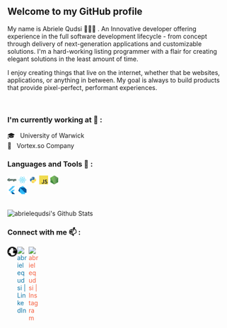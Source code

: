 <div  >
<h2> Welcome to my GitHub profile</h2>
</div>

<div  >

My name is Abriele Qudsi 👨🏻‍💻 . An Innovative developer offering experience in the full software development lifecycle - from concept through delivery of next-generation applications and customizable solutions. I'm a hard-working listing programmer with a flair for creating elegant solutions in the least amount of time.

</div>

<div  >

I enjoy creating things that live on the internet, whether that be websites, applications, or anything in between. My goal is always to build products that provide pixel-perfect, performant experiences.

<p> </p>

</div>
 
<br> 

<div  >
<h3> I'm currently working at 🔭 :</h3>
 
🎓  &nbsp; University of Warwick    
🏢  &nbsp; Vortex.so Company 
    
</div>

<div >
<h3>Languages and Tools 👾 :</h3>
 
 <code><img height="20" src="https://raw.githubusercontent.com/github/explore/80688e429a7d4ef2fca1e82350fe8e3517d3494d/topics/django/django.png"></code>
 <code><img height="20" src="https://raw.githubusercontent.com/github/explore/80688e429a7d4ef2fca1e82350fe8e3517d3494d/topics/react/react.png"></code>
 <code><img height="20" src="https://raw.githubusercontent.com/github/explore/80688e429a7d4ef2fca1e82350fe8e3517d3494d/topics/python/python.png"></code>
<code><img height="20" src="https://raw.githubusercontent.com/github/explore/80688e429a7d4ef2fca1e82350fe8e3517d3494d/topics/javascript/javascript.png"></code>
<code><img height="20" src="https://raw.githubusercontent.com/github/explore/80688e429a7d4ef2fca1e82350fe8e3517d3494d/topics/nodejs/nodejs.png"></code>    
<code><img height="20" src="https://raw.githubusercontent.com/github/explore/80688e429a7d4ef2fca1e82350fe8e3517d3494d/topics/flutter/flutter.png"></code>
<code><img height="20" src="https://raw.githubusercontent.com/github/explore/80688e429a7d4ef2fca1e82350fe8e3517d3494d/topics/dart/dart.png"></code>


</div>

 
<br>

 
<img   src="https://github-readme-stats.vercel.app/api?username=abrielequdsi&&show_icons=true" alt="abrielequdsi's Github Stats">
 
 


<div >

<h3>Connect with me  📫 :</h3>
 

<p style="margin-right:4px"> 
 
<a href="https://www.abrielequdsi.com/" target="_blank">
<img align="left"  alt="abrielequdsi.com" width="22px" src="https://raw.githubusercontent.com/iconic/open-iconic/master/svg/globe.svg" /> 
</a> &nbsp; &nbsp;
 
<a href="https://www.linkedin.com/in/abriele-qudsi-1516821b0/" target="_blank">
<img align="left" style="margin-right:4px;color:#0e76a8" alt="abrielequdsi | LinkedIn" width="22px" src="https://cdn.jsdelivr.net/npm/simple-icons@v3/icons/linkedin.svg" /> 
</a> &nbsp; &nbsp;
 
<a  href="https://www.instagram.com/abrielequdsi/"  target="_blank">
<img align="left" style="margin-right:4px;color:#F56040;" alt="abrielequdsi | Instagram" width="22px" src="https://cdn.jsdelivr.net/npm/simple-icons@v3/icons/instagram.svg"/>    
</a> &nbsp; 
 
</p> 
 

</div>

